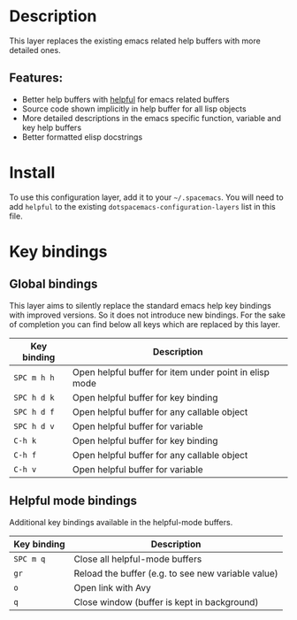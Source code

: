 Description
===========

This layer replaces the existing emacs related help buffers with more
detailed ones.

Features:
---------

-   Better help buffers with
    [helpful](https://github.com/Wilfred/helpful) for emacs related
    buffers
-   Source code shown implicitly in help buffer for all lisp objects
-   More detailed descriptions in the emacs specific function, variable
    and key help buffers
-   Better formatted elisp docstrings

Install
=======

To use this configuration layer, add it to your `~/.spacemacs`. You will
need to add `helpful` to the existing
`dotspacemacs-configuration-layers` list in this file.

Key bindings
============

Global bindings
---------------

This layer aims to silently replace the standard emacs help key bindings
with improved versions. So it does not introduce new bindings. For the
sake of completion you can find below all keys which are replaced by
this layer.

| Key binding | Description                                            |
|-------------|--------------------------------------------------------|
| `SPC m h h` | Open helpful buffer for item under point in elisp mode |
| `SPC h d k` | Open helpful buffer for key binding                    |
| `SPC h d f` | Open helpful buffer for any callable object            |
| `SPC h d v` | Open helpful buffer for variable                       |
| `C-h k`     | Open helpful buffer for key binding                    |
| `C-h f`     | Open helpful buffer for any callable object            |
| `C-h v`     | Open helpful buffer for variable                       |

Helpful mode bindings
---------------------

Additional key bindings available in the helpful-mode buffers.

| Key binding | Description                                        |
|-------------|----------------------------------------------------|
| `SPC m q`   | Close all helpful-mode buffers                     |
| `gr`        | Reload the buffer (e.g. to see new variable value) |
| `o`         | Open link with Avy                                 |
| `q`         | Close window (buffer is kept in background)        |
